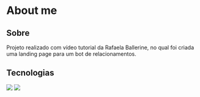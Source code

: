 <h1>About me</h1>

<h2>Sobre</h2>
<p>Projeto realizado com vídeo tutorial da Rafaela Ballerine, no qual foi criada uma landing page para um bot de relacionamentos.</p>

## Tecnologias
<div>
  <img src="https://img.shields.io/badge/HTML-239120?style=for-the-badge&logo=html5&logoColor=white">
  <img src="https://img.shields.io/badge/CSS-239120?&style=for-the-badge&logo=css3&logoColor=white">
</div>
